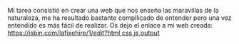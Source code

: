 Mi tarea consistió en crear una web que nos enseña las maravillas de la naturaleza, me ha resultado bastante compllicado de entender pero una vez entendido es más fácil de realizar.
Os dejo el enlace a mi web creada:
https://jsbin.com/lafixehire/1/edit?html,css,js,output
